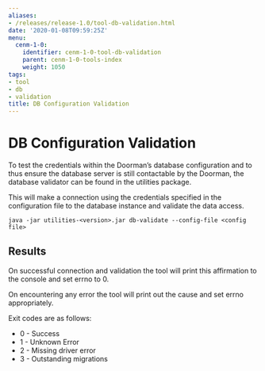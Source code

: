 ```yaml
---
aliases:
- /releases/release-1.0/tool-db-validation.html
date: '2020-01-08T09:59:25Z'
menu:
  cenm-1-0:
    identifier: cenm-1-0-tool-db-validation
    parent: cenm-1-0-tools-index
    weight: 1050
tags:
- tool
- db
- validation
title: DB Configuration Validation
---
```



# DB Configuration Validation

To test the credentials within the Doorman’s database configuration and to thus ensure
the database server is still contactable by the Doorman, the database validator can be found in the utilities package.

This will make a connection using the credentials specified in the configuration file to the database
instance and validate the data access.

```shell
java -jar utilities-<version>.jar db-validate --config-file <config file>
```


## Results

On successful connection and validation the tool will print this affirmation to the console and
set errno to 0.

On encountering any error the tool will print out the cause and set errno appropriately.

Exit codes are as follows:

* 0 - Success
* 1 - Unknown Error
* 2 - Missing driver error
* 3 - Outstanding migrations
